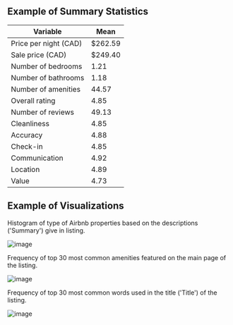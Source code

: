 ## Example of Summary Statistics

| **Variable**           | **Mean** |
|------------------------|----------|
| Price per night (CAD) | $262.59  |
| Sale price (CAD)      | $249.40  |
| Number of bedrooms    | 1.21     |
| Number of bathrooms   | 1.18     |
| Number of amenities   | 44.57    |
| Overall rating        | 4.85     |
| Number of reviews     | 49.13    |
| Cleanliness           | 4.85     |
| Accuracy              | 4.88     |
| Check-in              | 4.85     |
| Communication         | 4.92     |
| Location              | 4.89     |
| Value                 | 4.73     |


## Example of Visualizations

Histogram of type of Airbnb properties based on the descriptions ('Summary') give in listing.

![image](https://github.com/lyndsayroach/Airbnb-Web-Scrapping/assets/17256163/3736c6ba-e574-46e3-ab5f-8c9973f69b54)

Frequency of top 30 most common amenities featured on the main page of the listing.

![image](https://github.com/lyndsayroach/Airbnb-Web-Scrapping/assets/17256163/cb6bc052-a822-4e79-b007-fec421259cb1)

Frequency of top 30 most common words used in the title ('Title') of the listing.

![image](https://github.com/lyndsayroach/Airbnb-Web-Scrapping/assets/17256163/daecfb54-d46e-4892-94cf-6b415c6efd31)
